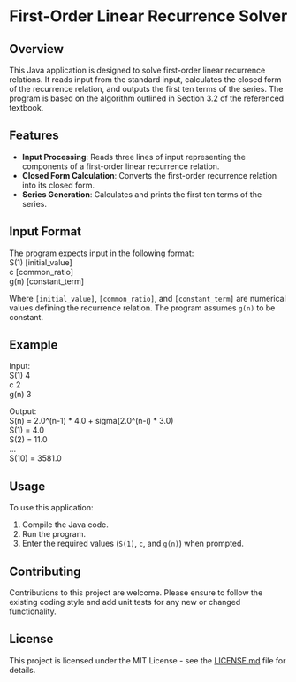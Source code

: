 # First-Order Linear Recurrence Solver

## Overview
This Java application is designed to solve first-order linear recurrence relations. It reads input from the standard input, calculates the closed form of the recurrence relation, and outputs the first ten terms of the series. The program is based on the algorithm outlined in Section 3.2 of the referenced textbook.

## Features
- **Input Processing**: Reads three lines of input representing the components of a first-order linear recurrence relation.
- **Closed Form Calculation**: Converts the first-order recurrence relation into its closed form.
- **Series Generation**: Calculates and prints the first ten terms of the series.

## Input Format
The program expects input in the following format:  
S(1) [initial_value]  
c [common_ratio]  
g(n) [constant_term]  

Where `[initial_value]`, `[common_ratio]`, and `[constant_term]` are numerical values defining the recurrence relation. The program assumes `g(n)` to be constant.

## Example
Input:  
S(1) 4  
c 2  
g(n) 3  

Output:  
S(n) = 2.0^(n-1) * 4.0 + sigma(2.0^(n-i) * 3.0)  
S(1) = 4.0  
S(2) = 11.0  
...  
S(10) = 3581.0  

## Usage
To use this application:
1. Compile the Java code.
2. Run the program.
3. Enter the required values (`S(1)`, `c`, and `g(n)`) when prompted.

## Contributing
Contributions to this project are welcome. Please ensure to follow the existing coding style and add unit tests for any new or changed functionality.

## License
This project is licensed under the MIT License - see the [LICENSE.md](LICENSE.md) file for details.
